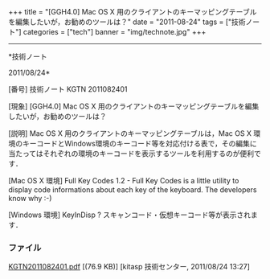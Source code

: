 ﻿+++
title = "[GGH4.0] Mac OS X 用のクライアントのキーマッピングテーブルを編集したいが，お勧めのツールは？"
date = "2011-08-24"
tags = ["技術ノート"]
categories = ["tech"]
banner = "img/technote.jpg"
+++

-----------------------------------------------------------------------------------------------------------------------------

*技術ノート

2011/08/24*


[番号]
技術ノート KGTN 2011082401

[現象]
[GGH4.0] Mac OS X
用のクライアントのキーマッピングテーブルを編集したいが，お勧めのツールは？

[説明]
Mac OS X 用のクライアントのキーマッピングテーブルは，Mac OS X
環境のキーコードとWindows環境のキーコード等を対応付ける表で，その編集に当たってはそれぞれの環境のキーコードを表示するツールを利用するのが便利です．

[Mac OS X 環境]
Full Key Codes 1.2 - Full Key Codes is a little utility to display code
informations about each key of the keyboard. The developers know why :-)

[Windows 環境]
KeyInDisp ? スキャンコード・仮想キーコード等が表示されます．


### ファイル

 
 


[KGTN2011082401.pdf](http://techreport.kitasp.net/attachments/download/602/KGTN2011082401.pdf)
 [(76.9 KB)] [kitasp 技術センター, 2011/08/24
13:27]


 


 

